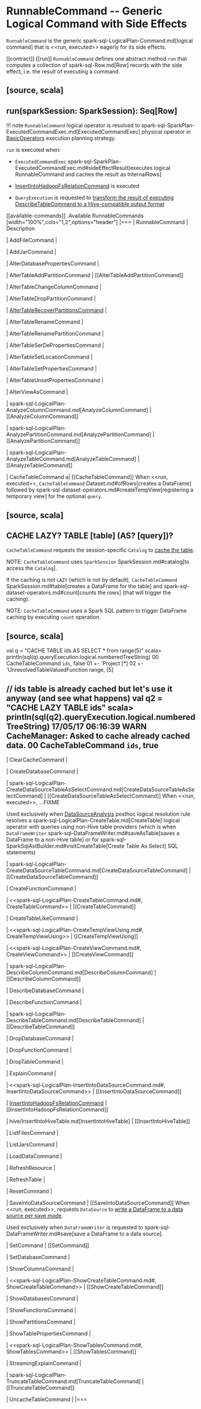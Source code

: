# RunnableCommand -- Generic Logical Command with Side Effects

`RunnableCommand` is the generic spark-sql-LogicalPlan-Command.md[logical command] that is <<run, executed>> eagerly for its side effects.

[[contract]]
[[run]]
`RunnableCommand` defines one abstract method `run` that computes a collection of spark-sql-Row.md[Row] records with the side effect, i.e. the result of executing a command.

[source, scala]
----
run(sparkSession: SparkSession): Seq[Row]
----

!!! note
    `RunnableCommand` logical operator is resolved to spark-sql-SparkPlan-ExecutedCommandExec.md[ExecutedCommandExec] physical operator in [BasicOperators](../execution-planning-strategies/BasicOperators.md#RunnableCommand) execution planning strategy.

`run` is executed when:

* `ExecutedCommandExec` spark-sql-SparkPlan-ExecutedCommandExec.md#sideEffectResult[executes logical RunnableCommand and caches the result as InternalRows]

* [InsertIntoHadoopFsRelationCommand](InsertIntoHadoopFsRelationCommand.md) is executed

* `QueryExecution` is requested to [transform the result of executing DescribeTableCommand to a Hive-compatible output format](../QueryExecution.md#hiveResultString)

[[available-commands]]
.Available RunnableCommands
[width="100%",cols="1,2",options="header"]
|===
| RunnableCommand
| Description

| AddFileCommand
|

| AddJarCommand
|

| AlterDatabasePropertiesCommand
|

| AlterTableAddPartitionCommand
| [[AlterTableAddPartitionCommand]]

| AlterTableChangeColumnCommand
|

| AlterTableDropPartitionCommand
|

| [AlterTableRecoverPartitionsCommand](AlterTableRecoverPartitionsCommand.md)
|

| AlterTableRenameCommand
|

| AlterTableRenamePartitionCommand
|

| AlterTableSerDePropertiesCommand
|

| AlterTableSetLocationCommand
|

| AlterTableSetPropertiesCommand
|

| AlterTableUnsetPropertiesCommand
|

| AlterViewAsCommand
|

| spark-sql-LogicalPlan-AnalyzeColumnCommand.md[AnalyzeColumnCommand]
| [[AnalyzeColumnCommand]]

| spark-sql-LogicalPlan-AnalyzePartitionCommand.md[AnalyzePartitionCommand]
| [[AnalyzePartitionCommand]]

| spark-sql-LogicalPlan-AnalyzeTableCommand.md[AnalyzeTableCommand]
| [[AnalyzeTableCommand]]

| CacheTableCommand
a| [[CacheTableCommand]] When <<run, executed>>, `CacheTableCommand` Dataset.md#ofRows[creates a DataFrame] followed by spark-sql-dataset-operators.md#createTempView[registering a temporary view] for the optional `query`.

[source, scala]
----
CACHE LAZY? TABLE [table] (AS? [query])?
----

`CacheTableCommand` requests the session-specific `Catalog` to [cache the table](../Catalog.md#cacheTable).

NOTE: `CacheTableCommand` uses `SparkSession` SparkSession.md#catalog[to access the `Catalog`].

If the caching is not `LAZY` (which is not by default), `CacheTableCommand` SparkSession.md#table[creates a DataFrame for the table] and spark-sql-dataset-operators.md#count[counts the rows] (that will trigger the caching).

NOTE: `CacheTableCommand` uses a Spark SQL pattern to trigger DataFrame caching by executing `count` operation.

[source, scala]
----
val q = "CACHE TABLE ids AS SELECT * from range(5)"
scala> println(sql(q).queryExecution.logical.numberedTreeString)
00 CacheTableCommand `ids`, false
01    +- 'Project [*]
02       +- 'UnresolvedTableValuedFunction range, [5]

// ids table is already cached but let's use it anyway (and see what happens)
val q2 = "CACHE LAZY TABLE ids"
scala> println(sql(q2).queryExecution.logical.numberedTreeString)
17/05/17 06:16:39 WARN CacheManager: Asked to cache already cached data.
00 CacheTableCommand `ids`, true
----

| ClearCacheCommand
|

| CreateDatabaseCommand
|

| spark-sql-LogicalPlan-CreateDataSourceTableAsSelectCommand.md[CreateDataSourceTableAsSelectCommand]
| [[CreateDataSourceTableAsSelectCommand]] When <<run, executed>>, ...FIXME

Used exclusively when [DataSourceAnalysis](../logical-analysis-rules/DataSourceAnalysis.md) posthoc logical resolution rule resolves a spark-sql-LogicalPlan-CreateTable.md[CreateTable] logical operator with queries using non-Hive table providers (which is when `DataFrameWriter` spark-sql-DataFrameWriter.md#saveAsTable[saves a DataFrame to a non-Hive table] or for spark-sql-SparkSqlAstBuilder.md#visitCreateTable[Create Table As Select] SQL statements)

| spark-sql-LogicalPlan-CreateDataSourceTableCommand.md[CreateDataSourceTableCommand]
| [[CreateDataSourceTableCommand]]

| CreateFunctionCommand
|

| <<spark-sql-LogicalPlan-CreateTableCommand.md#, CreateTableCommand>>
| [[CreateTableCommand]]

| CreateTableLikeCommand
|

| <<spark-sql-LogicalPlan-CreateTempViewUsing.md#, CreateTempViewUsing>>
| [[CreateTempViewUsing]]

| <<spark-sql-LogicalPlan-CreateViewCommand.md#, CreateViewCommand>>
| [[CreateViewCommand]]

| spark-sql-LogicalPlan-DescribeColumnCommand.md[DescribeColumnCommand]
| [[DescribeColumnCommand]]

| DescribeDatabaseCommand
|

| DescribeFunctionCommand
|

| spark-sql-LogicalPlan-DescribeTableCommand.md[DescribeTableCommand]
| [[DescribeTableCommand]]

| DropDatabaseCommand
|

| DropFunctionCommand
|

| DropTableCommand
|

| ExplainCommand
|

| <<spark-sql-LogicalPlan-InsertIntoDataSourceCommand.md#, InsertIntoDataSourceCommand>>
| [[InsertIntoDataSourceCommand]]

| [InsertIntoHadoopFsRelationCommand](InsertIntoHadoopFsRelationCommand.md)
| [[InsertIntoHadoopFsRelationCommand]]

| hive/InsertIntoHiveTable.md[InsertIntoHiveTable]
| [[InsertIntoHiveTable]]

| ListFilesCommand
|

| ListJarsCommand
|

| LoadDataCommand
|

| RefreshResource
|

| RefreshTable
|

| ResetCommand
|

| SaveIntoDataSourceCommand
| [[SaveIntoDataSourceCommand]] When <<run, executed>>, requests `DataSource` to [write a DataFrame to a data source per save mode](../DataSource.md#write).

Used exclusively when `DataFrameWriter` is requested to spark-sql-DataFrameWriter.md#save[save a DataFrame to a data source].

| SetCommand
| [[SetCommand]]

| SetDatabaseCommand
|

| ShowColumnsCommand
|

| <<spark-sql-LogicalPlan-ShowCreateTableCommand.md#, ShowCreateTableCommand>>
| [[ShowCreateTableCommand]]

| ShowDatabasesCommand
|

| ShowFunctionsCommand
|

| ShowPartitionsCommand
|

| ShowTablePropertiesCommand
|

| <<spark-sql-LogicalPlan-ShowTablesCommand.md#, ShowTablesCommand>>
| [[ShowTablesCommand]]

| StreamingExplainCommand
|

| spark-sql-LogicalPlan-TruncateTableCommand.md[TruncateTableCommand]
| [[TruncateTableCommand]]

| UncacheTableCommand
|
|===
